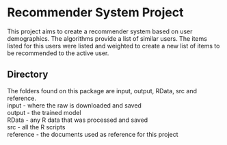# Recommender System Project

This project aims to create a recommender system based on user demographics.
The algorithms provide a list of similar users. The items listed for this users were listed and weighted to create a new list of items to be recommended to the active user.

## Directory
The folders found on this package are input, output, RData, src and reference.  
input - where the raw is downloaded and saved  
output - the trained model  
RData - any R data that was processed and saved  
src - all the R scripts  
reference - the documents used as reference for this project  

